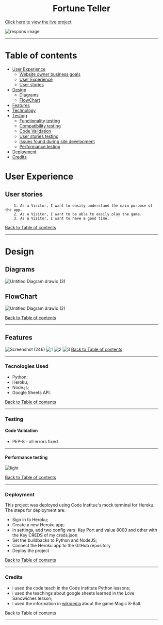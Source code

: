 <h1 align="center">Fortune Teller</h1>

[Click here to view the live project](https://the-best-fortune-teller.herokuapp.com/)

![respons image](https://user-images.githubusercontent.com/83631970/158982938-31d7a8e8-ce44-4206-826c-b82d7466fc5e.png)

---

# Table of contents

- [User Experience](#user-experience)
    - [Website owner business goals](#website-owner-business-goals)
    - [User Experience](#user-stories)
    - [User stories](#user-stories)
- [Design](#design)
    - [Diagrams](#diagrams)
    - [FlowChart](#flowchart)
- [Features](#features)
- [Technology](#technology)
- [Testing](#testing)
    - [Functionality testing](#functionality-testing)
    - [Compatibility testing](#compatibility-testing)
    - [Code Validation](#code-validation)
    - [User stories testing](#user-stories-testing)
    - [Issues found during site development](#issues-found-during-site-development)
    - [Performance testing](#performance-testing)
- [Deployment](#deployment)
- [Credits](#credits)

# User Experience
## User stories

        1. As a Visitor, I want to easily understand the main purpose of the app.
        2. As a Visitor, I want to be able to easily play the game.
        3. As a Visitor, I want to have a good time.
[Back to Table of contents](#table-of-contents)
___

# Design
## Diagrams
![Untitled Diagram drawio (3)](https://user-images.githubusercontent.com/83631970/158985056-3863ab94-95ef-4c51-bb21-76a673c045b1.png)

## FlowChart
![Untitled Diagram drawio (2)](https://user-images.githubusercontent.com/83631970/158984895-530972f0-eeea-4029-b98b-bf75c48277c1.png)

[Back to Table of contents](#table-of-contents)
___


## Features
![Screenshot (246)](https://user-images.githubusercontent.com/83631970/158986990-fdd89480-9800-44fa-9ff3-eec28f35a5ed.png)
![1](https://user-images.githubusercontent.com/83631970/158987384-9301f495-a504-4744-b1c9-f87b4eb1371e.png)
![2](https://user-images.githubusercontent.com/83631970/158987386-d945396c-2cd8-4741-a482-29e3c49a2e50.png)
![3](https://user-images.githubusercontent.com/83631970/158987504-d5dc98d2-0653-4149-8c4f-f6cf2a7578d9.png)
[Back to Table of contents](#table-of-contents)
___

### Tecnologies Used
* Python;
* Heroku;
* Node.js;
* Google Sheets API.

[Back to Table of contents](#table-of-contents)
___


### Testing
#### Code Validation
* PEP-8 - all errors fixed 
___

#### Performance testing
![light](https://user-images.githubusercontent.com/83631970/158993597-d9f6c47b-5dd2-4a2c-bd28-923d32930c91.png)

[Back to Table of contents](#table-of-contents)
___
### Deployment
This project was deployed using Code Institue's mock terminal for Heroku.
The steps for deployment are:

- Sign in to Heroku;
- Create a new Heroku app;
- In settings, add two config vars: Key Port and value 8000 and other with the Key CREDS of my creds.json; 
- Set the buildbacks to Python and NodeJS;
- Connect the Heroku app to the GitHub repository
- Deploy the project

[Back to Table of contents](#table-of-contents)
___

### Credits

* I used the code teach in the Code Institute Python lessons;
* I used the teachings about google sheets learned in the Love Sandwiches lesson;
* I used the information in [wikipedia](https://en.wikipedia.org/wiki/Magic_8-ball) about the game Magic 8-Ball.

[Back to Table of contents](#table-of-contents)
___


